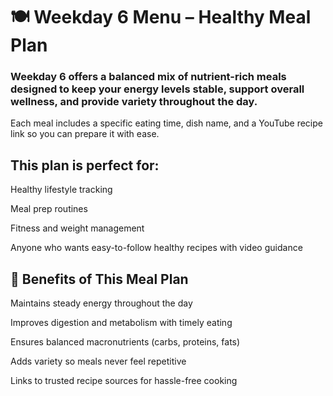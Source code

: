 #  🍽️ Weekday 6 Menu – Healthy Meal Plan

### Weekday 6 offers a balanced mix of nutrient-rich meals designed to keep your energy levels stable, support overall wellness, and provide variety throughout the day.
Each meal includes a specific eating time, dish name, and a YouTube recipe link so you can prepare it with ease.

## This plan is perfect for:

Healthy lifestyle tracking

Meal prep routines

Fitness and weight management

Anyone who wants easy-to-follow healthy recipes with video guidance

## 🌟 Benefits of This Meal Plan

Maintains steady energy throughout the day

Improves digestion and metabolism with timely eating

Ensures balanced macronutrients (carbs, proteins, fats)

Adds variety so meals never feel repetitive

Links to trusted recipe sources for hassle-free cooking
